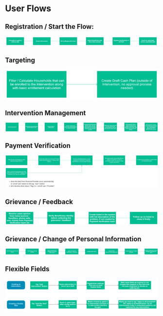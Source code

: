 # User Flows

## Registration / Start the Flow:

![](../.gitbook/assets/screen-shot-2019-09-27-at-4.34.11-pm.png)

## Targeting

![](../.gitbook/assets/screen-shot-2019-09-27-at-4.37.53-pm.png)

## Intervention Management

![](../.gitbook/assets/screen-shot-2019-09-27-at-4.44.20-pm.png)

## Payment Verification

![](../.gitbook/assets/screen-shot-2019-09-27-at-4.45.18-pm.png)

## Grievance / Feedback

![](../.gitbook/assets/screen-shot-2019-09-27-at-4.46.17-pm.png)

## Grievance / Change of Personal Information

![](../.gitbook/assets/screen-shot-2019-09-27-at-4.49.38-pm.png)

## Flexible Fields

![](../.gitbook/assets/screen-shot-2019-09-27-at-4.47.06-pm.png)

